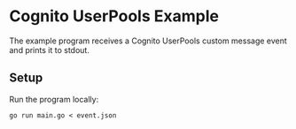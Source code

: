 # Cognito UserPools Example

The example program receives a Cognito UserPools custom message event and prints it to stdout.

## Setup

Run the program locally:

```
go run main.go < event.json
```
